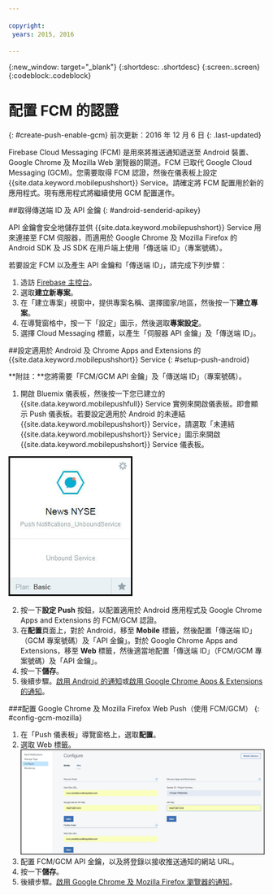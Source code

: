 ```yaml
---

copyright:
 years: 2015, 2016

---
```


{:new_window: target="_blank"}
{:shortdesc: .shortdesc}
{:screen:.screen}
{:codeblock:.codeblock}

# 配置 FCM 的認證
{: #create-push-enable-gcm}
前次更新：2016 年 12 月 6 日
{: .last-updated}

Firebase Cloud Messaging (FCM) 是用來將推送通知遞送至 Android 裝置、Google Chrome 及 Mozilla Web 瀏覽器的閘道。FCM 已取代 Google Cloud Messaging (GCM)。您需要取得 FCM 認證，然後在儀表板上設定 {{site.data.keyword.mobilepushshort}} Service。請確定將 FCM 配置用於新的應用程式。現有應用程式將繼續使用 GCM 配置運作。

##取得傳送端 ID 及 API 金鑰
{: #android-senderid-apikey}

API 金鑰會安全地儲存並供 {{site.data.keyword.mobilepushshort}} Service 用來連接至 FCM 伺服器，而適用於 Google Chrome 及 Mozilla Firefox 的 Android SDK 及 JS SDK 在用戶端上使用「傳送端 ID」（專案號碼）。 

若要設定 FCM 以及產生 API 金鑰和「傳送端 ID」，請完成下列步驟：

1. 造訪 [Firebase 主控台](https://console.firebase.google.com/?pli=1)。
2. 選取**建立新專案**。 
3. 在「建立專案」視窗中，提供專案名稱、選擇國家/地區，然後按一下**建立專案**。
3. 在導覽窗格中，按一下「設定」圖示，然後選取**專案設定**。
4. 選擇 Cloud Messaging 標籤，以產生「伺服器 API 金鑰」及「傳送端 ID」。

##設定適用於 Android 及 Chrome Apps and Extensions 的 {{site.data.keyword.mobilepushshort}} Service
{: #setup-push-android}

**附註：**您將需要「FCM/GCM API 金鑰」及「傳送端 ID」（專案號碼）。

1. 開啟 Bluemix 儀表板，然後按一下您已建立的 {{site.data.keyword.mobilepushfull}} Service 實例來開啟儀表板。即會顯示 Push 儀表板。若要設定適用於 Android 的未連結 {{site.data.keyword.mobilepushshort}} Service，請選取「未連結 {{site.data.keyword.mobilepushshort}} Service」圖示來開啟 {{site.data.keyword.mobilepushshort}} Service 儀表板。
 

![Push 儀表板](images/push_unbound.jpg)

2. 按一下**設定 Push** 按鈕，以配置適用於 Android 應用程式及 Google Chrome Apps and Extensions 的 FCM/GCM 認證。
3. 在**配置**頁面上，對於 Android，移至 **Mobile** 標籤，然後配置「傳送端 ID」（GCM 專案號碼）及「API 金鑰」。對於 Google Chrome Apps and Extensions，移至 **Web** 標籤，然後適當地配置「傳送端 ID」（FCM/GCM 專案號碼）及「API 金鑰」。
4. 按一下**儲存**。
5. 後續步驟。[啟用 Android 的通知](c_enable_push.html)或[啟用 Google Chrome Apps & Extensions 的通知](c_enable_push.html)。

###配置 Google Chrome 及 Mozilla Firefox Web Push（使用 FCM/GCM）
{: #config-gcm-mozilla}

1. 在「Push 儀表板」導覽窗格上，選取**配置**。
2. 選取 Web 標籤。
![WebPush 配置](images/webpush_configure.jpg)
3. 配置 FCM/GCM API 金鑰，以及將登錄以接收推送通知的網站 URL。
4. 按一下**儲存**。
5. 後續步驟。[啟用 Google Chrome 及 Mozilla Firefox 瀏覽器的通知](c_enable_push.html)。
